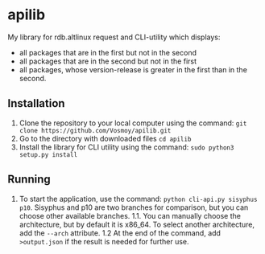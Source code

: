 # apilib
My library for rdb.altlinux request and CLI-utility which displays:
- all packages that are in the first but not in the second
- all packages that are in the second but not in the first
- all packages, whose version-release is greater in the first than in the second.

## Installation
1. Clone the repository to your local computer using the command: `git clone https://github.com/Vosmoy/apilib.git`
2. Go to the directory with downloaded files `cd apilib`
3. Install the library for CLI utility using the command: `sudo python3 setup.py install`

## Running
1. To start the application, use the command: `python cli-api.py sisyphus p10`. Sisyphus and p10 are two branches for comparison, but you can choose other available branches.
1.1. You can manually choose the architecture, but by default it is x86_64. To select another architecture, add the `--arch` attribute.
1.2 At the end of the command, add `>output.json` if the result is needed for further use.
